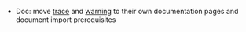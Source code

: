 * Doc: move [trace](report/tracing) and [warning](report/warnings) to their own documentation pages and document import prerequisites